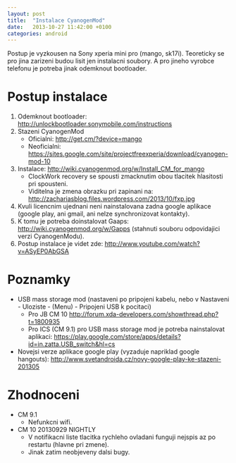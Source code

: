 ```yaml
---
layout: post
title:  "Instalace CyanogenMod"
date:   2013-10-27 11:42:00 +0100
categories: android
---
```


Postup je vyzkousen na Sony xperia mini pro (mango, sk17i). Teoreticky se pro jina zarizeni budou lisit jen instalacni soubory. A pro jineho vyrobce telefonu je potreba jinak odemknout bootloader.

# Postup instalace

1. Odemknout bootloader: <http://unlockbootloader.sonymobile.com/instructions>
2. Stazeni CyanogenMod
	* Oficialni: <http://get.cm/?device=mango>
	* Neoficialni: <https://sites.google.com/site/projectfreexperia/download/cyanogen-mod-10>
3. Instalace: <http://wiki.cyanogenmod.org/w/Install_CM_for_mango>
	* ClockWork recovery se spousti zmacknutim obou tlacitek hlasitosti pri spousteni.
	* Viditelna je zmena obrazku pri zapinani na: <http://zachariasblog.files.wordpress.com/2013/10/fxp.jpg>
4. Kvuli licencnim ujednani neni nainstalovana zadna google aplikace (google play, ani gmail, ani nelze synchronizovat kontakty).
5. K tomu je potreba doinstalovat Gaaps: <http://wiki.cyanogenmod.org/w/Gapps> (stahnuti souboru odpovidajici verzi CyanogenModu).
6. Postup instalace je videt zde: <http://www.youtube.com/watch?v=ASyEP0AbGSA>


# Poznamky

* USB mass storage mod (nastaveni po pripojeni kabelu, nebo v Nastaveni - Uloziste - (Menu) - Pripojeni USB k pocitaci)
	* Pro JB CM 10 <http://forum.xda-developers.com/showthread.php?t=1800935>
	* Pro ICS (CM 9.1) pro USB mass storage mod je potreba nainstalovat aplikaci: <https://play.google.com/store/apps/details?id=in.zatta.USB_switch&hl=cs>
* Novejsi verze aplikace google play (vyzaduje napriklad google hangouts): <http://www.svetandroida.cz/novy-google-play-ke-stazeni-201305>


# Zhodnoceni

* CM 9.1
	* Nefunkcni wifi.
* CM 10 20130929 NIGHTLY
	* V notifikacni liste tlacitka rychleho ovladani funguji nejspis az po restartu (hlavne pri zmene).
	* Jinak zatim neobjeveny dalsi bugy.

